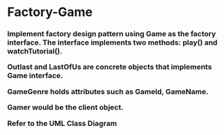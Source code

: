 # Factory-Game

<h3>Implement factory design pattern using Game as the factory interface. The interface implements two methods: play() and watchTutorial().


Outlast and LastOfUs are concrete objects that implements Game interface.

GameGenre holds attributes such as GameId, GameName.

Gamer would be the client object.

Refer to the UML Class Diagram <h3>
